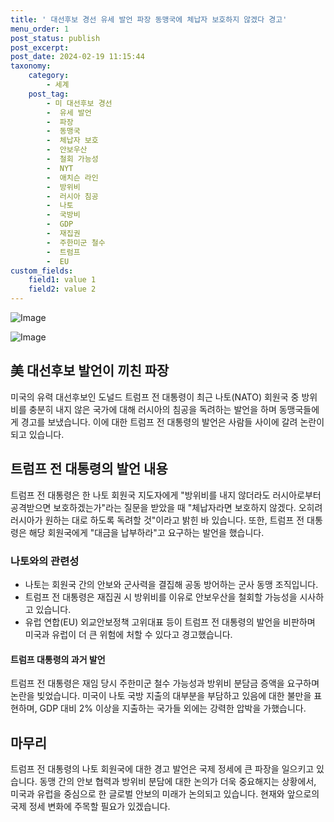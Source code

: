 ```yaml
---
title: ' 대선후보 경선 유세 발언 파장 동맹국에 체납자 보호하지 않겠다 경고'
menu_order: 1
post_status: publish
post_excerpt: 
post_date: 2024-02-19 11:15:44
taxonomy:
    category:
        - 세계
    post_tag:
        - 미 대선후보 경선
        -  유세 발언
        -  파장
        -  동맹국
        -  체납자 보호
        -  안보우산
        -  철회 가능성
        -  NYT
        -  애치슨 라인
        -  방위비
        -  러시아 침공
        -  나토
        -  국방비
        -  GDP
        -  재집권
        -  주한미군 철수
        -  트럼프
        -  EU
custom_fields:
    field1: value 1
    field2: value 2
---
```


![Image](https://imgnews.pstatic.net/image/020/2024/02/13/0003547545_001_20240213030101103.jpg?type=w647)

![Image](https://imgnews.pstatic.net/image/020/2024/02/13/0003547545_002_20240213030101140.jpg?type=w647)

## 美 대선후보 발언이 끼친 파장
미국의 유력 대선후보인 도널드 트럼프 전 대통령이 최근 나토(NATO) 회원국 중 방위비를 충분히 내지 않은 국가에 대해 러시아의 침공을 독려하는 발언을 하며 동맹국들에게 경고를 보냈습니다. 이에 대한 트럼프 전 대통령의 발언은 사람들 사이에 갈려 논란이 되고 있습니다.
## 트럼프 전 대통령의 발언 내용
트럼프 전 대통령은 한 나토 회원국 지도자에게 "방위비를 내지 않더라도 러시아로부터 공격받으면 보호하겠는가"라는 질문을 받았을 때 "체납자라면 보호하지 않겠다. 오히려 러시아가 원하는 대로 하도록 독려할 것"이라고 밝힌 바 있습니다. 또한, 트럼프 전 대통령은 해당 회원국에게 "대금을 납부하라"고 요구하는 발언을 했습니다.
### 나토와의 관련성
- 나토는 회원국 간의 안보와 군사력을 결집해 공동 방어하는 군사 동맹 조직입니다.
- 트럼프 전 대통령은 재집권 시 방위비를 이유로 안보우산을 철회할 가능성을 시사하고 있습니다.
- 유럽 연합(EU) 외교안보정책 고위대표 등이 트럼프 전 대통령의 발언을 비판하며 미국과 유럽이 더 큰 위험에 처할 수 있다고 경고했습니다.
#### 트럼프 대통령의 과거 발언
트럼프 전 대통령은 재임 당시 주한미군 철수 가능성과 방위비 분담금 증액을 요구하며 논란을 빚었습니다. 미국이 나토 국방 지출의 대부분을 부담하고 있음에 대한 불만을 표현하며, GDP 대비 2% 이상을 지출하는 국가들 외에는 강력한 압박을 가했습니다.
## 마무리
트럼프 전 대통령의 나토 회원국에 대한 경고 발언은 국제 정세에 큰 파장을 일으키고 있습니다. 동맹 간의 안보 협력과 방위비 분담에 대한 논의가 더욱 중요해지는 상황에서, 미국과 유럽을 중심으로 한 글로벌 안보의 미래가 논의되고 있습니다. 현재와 앞으로의 국제 정세 변화에 주목할 필요가 있겠습니다.

